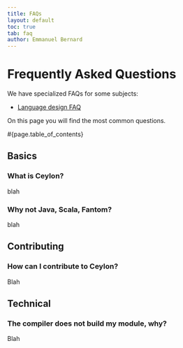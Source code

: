 ```yaml
---
title: FAQs 
layout: default
toc: true
tab: faq
author: Emmanuel Bernard
---
```


# Frequently Asked Questions

We have specialized FAQs for some subjects:

* [Language design FAQ](language-design)

On this page you will find the most common questions.  

#{page.table_of_contents}

## Basics

### What is Ceylon?

blah

### Why not Java, Scala, Fantom?

blah

## Contributing

### How can I contribute to Ceylon?

Blah

## Technical

### The compiler does not build my module, why?

Blah

